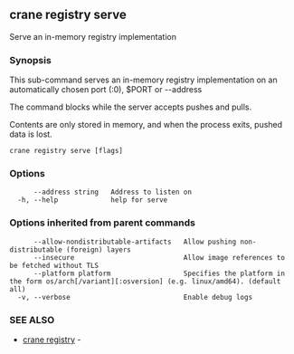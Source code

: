 ## crane registry serve

Serve an in-memory registry implementation

### Synopsis

This sub-command serves an in-memory registry implementation on an automatically chosen port (:0), $PORT or --address

The command blocks while the server accepts pushes and pulls.

Contents are only stored in memory, and when the process exits, pushed data is lost.

```
crane registry serve [flags]
```

### Options

```
      --address string   Address to listen on
  -h, --help             help for serve
```

### Options inherited from parent commands

```
      --allow-nondistributable-artifacts   Allow pushing non-distributable (foreign) layers
      --insecure                           Allow image references to be fetched without TLS
      --platform platform                  Specifies the platform in the form os/arch[/variant][:osversion] (e.g. linux/amd64). (default all)
  -v, --verbose                            Enable debug logs
```

### SEE ALSO

* [crane registry](crane_registry.md)	 - 

